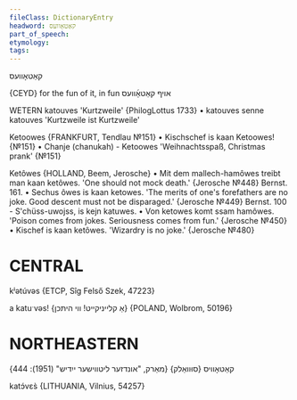 ```yaml
---
fileClass: DictionaryEntry
headword: קאַטאָוועס
part_of_speech: 
etymology: 
tags: 
---
```

קאַטאָוועס

{CEYD}
for the fun of it, in fun אױף קאַטאָ֜וועס

WETERN
katouves 'Kurtzweile' {PhilogLottus 1733}
	•	katouves senne katouves 'Kurtzweile ist Kurtzweile'

Ketoowes
{FRANKFURT, Tendlau №151}
	•	Kischschef is kaan Ketoowes! {№151}
	•	Chanje (chanukah) - Ketoowes 'Weihnachtsspaß, Christmas prank' {№151}

Ketôwes {HOLLAND, Beem, Jerosche}
	•	Mit dem mallech-hamôwes treibt man kaan ketôwes. 'One should not mock death.' {Jerosche №448}
Bernst. 161.
	•	Sechus ôwes is kaan ketowes. 'The merits of one's forefathers are no joke. Good descent must not be disparaged.' {Jerosche №449}
Bernst. 100 - S'chüss-uwojss, is kejn katuwes.
	•	Von ketowes komt ssam hamôwes. 'Poison comes from jokes. Seriousness comes from fun.' {Jerosche №450}
	•	Kischef is kaan ketôwes. 'Wizardry is no joke.' {Jerosche №480}

CENTRAL
========

kʲətúvəs {ETCP, Sîg Felső Szek, 47223}

a katuˑvəs! {אַ קלייניקייט! ווי היתּכן} {POLAND, Wolbrom, 50196}

NORTHEASTERN
==============

קאַטאָוויס {סוּוואַלק}
{מאַרק, "אונדזער ליטווישער ייִדיש" (1951): 444}

katɔ́vɛs̀ {LITHUANIA, Vilnius, 54257}
